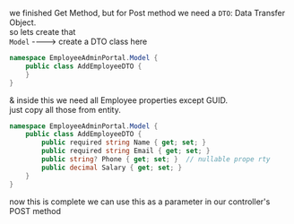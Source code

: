 we finished Get Method, but for Post method we need a `DTO`: Data Transfer Object.  
so lets create that  
`Model` ----> create a DTO class here  
```C#
namespace EmployeeAdminPortal.Model {
    public class AddEmployeeDTO {
    }
}
```  
& inside this we need all Employee properties except GUID.  
just copy all those from entity.  
```C#
namespace EmployeeAdminPortal.Model {
    public class AddEmployeeDTO {
        public required string Name { get; set; }
        public required string Email { get; set; }
        public string? Phone { get; set; }  // nullable prope rty
        public decimal Salary { get; set; }
    }
}
```  
now this is complete we can use this as a parameter in our controller's POST method  
